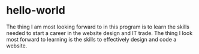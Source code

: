 # hello-world

The thing I am most looking forward to in this program is to learn the skills needed to start a career in the website design and IT trade. The thing I look most forward to learning is the skills to effectively design and code a website. 
